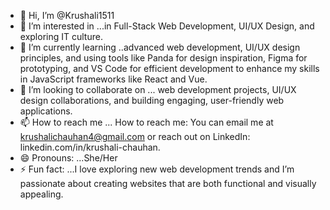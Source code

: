 - 👋 Hi, I’m @Krushali1511
- 👀 I’m interested in ...in Full-Stack Web Development, UI/UX Design, and exploring IT culture.
- 🌱 I’m currently learning ..advanced web development, UI/UX design principles, and using tools like Panda for design inspiration, 
Figma for prototyping, and VS Code for efficient development to enhance my skills in JavaScript frameworks like React and Vue.
- 💞️ I’m looking to collaborate on ...  web development projects, UI/UX design collaborations, and building engaging, user-friendly web applications.
- 📫 How to reach me ... How to reach me: You can email me at krushalichauhan4@gmail.com or reach out on LinkedIn: linkedin.com/in/krushali-chauhan.
- 😄 Pronouns: ...She/Her
- ⚡ Fun fact: ...I love exploring new web development trends and I’m passionate about creating websites that are both functional and visually appealing.

<!---
Krushali1511/Krushali1511 is a ✨ special ✨ repository because its `README.md` (this file) appears on your GitHub profile.
You can click the Preview link to take a look at your changes.
--->
